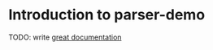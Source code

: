 # Introduction to parser-demo

TODO: write [great documentation](http://jacobian.org/writing/what-to-write/)
